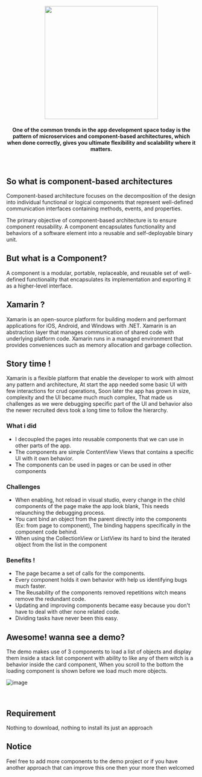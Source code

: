 <p align="center">
<img src="https://vueschool.io/media/cb103360d9341bd311b96974a83a3a91/vuejs-components-fundamentals.png" width="300" />
</p>
<h4 align="center">
One of the common trends in the app development space today is the pattern of microservices and component-based architectures, which when done correctly, gives you ultimate flexibility and scalability where it matters.
</h4>
<br>

## So what is component-based architectures

Component-based architecture focuses on the decomposition of the design into individual functional or logical components that represent well-defined communication interfaces containing methods, events, and properties. 

The primary objective of component-based architecture is to ensure component reusability. A component encapsulates functionality and behaviors of a software element into a reusable and self-deployable binary unit.

## But what is a Component?

A component is a modular, portable, replaceable, and reusable set of well-defined functionality that encapsulates its implementation and exporting it as a higher-level interface.


## Xamarin ?
Xamarin is an open-source platform for building modern and performant applications for iOS, Android, and Windows with .NET. Xamarin is an abstraction layer that manages communication of shared code with underlying platform code. Xamarin runs in a managed environment that provides conveniences such as memory allocation and garbage collection.

## Story time !
Xamarin is a flexible platform that enable the developer to work with almost any pattern and architecture, At start the app needed some basic UI with few interactions for crud operations, Soon later the app has grown in size, complexity and the UI became much much complex, That made us challenges as we were debugging specific part of the UI and behavior also the newer recruited devs took a long time to follow the hierarchy.

### What i did 
- I decoupled the pages into reusable components that we can use in other parts of the app.
- The components are simple ContentView Views that contains a specific UI with it own behavior.
- The components can be used in pages or can be used in other components

### Challenges
- When enabling, hot reload in visual studio, every change in the child components of the page make the app look blank, This needs relaunching the debugging process.
- You cant bind an object from the parent directly into the components (Ex: from page to component), The binding happens specifically in the component code behind.
- When using the CollectionView or ListView its hard to bind the iterated object from the list in the component

### Benefits !
- The page became a set of calls for the components.
- Every component holds it own behavior with help us identifying bugs much faster.
- The Reusability of the components removed repetitions witch means remove the redundant code.
- Updating and improving components became easy because you don't have to deal with other none related code.
- Dividing tasks have never been this easy.

## Awesome! wanna see a demo?
The demo makes use of 3 components to load a list of objects and display them inside a stack list component with ability to like any of them witch is a behavior inside the card component, When you scroll to the bottom the loading component is shown before we load much more objects.

![image](https://user-images.githubusercontent.com/24621701/74107889-e2b4a300-4b74-11ea-953b-364a63c087b8.png)

<br> 

## Requirement
Nothing to download, nothing to install its just an approach

## Notice
Feel free to add more components to the demo project or if you have another approach that can improve this one then your more then welcomed 
